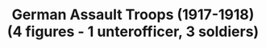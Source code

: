 ---
layout: product
title: "German Assault Troops (1917-1918) (4 figures - 1 unterofficer, 3 soldiers)"
price: "TBA" 
desc: "Maketa"
img_path: "/assets/img/ICM 35291.webp"
brand: "N/A"
available: false
special_offer: false
new: false
soon: false
cat: "010000"
subcat: "013600"
subsubcat: "0N/A"
sifra: "ICM 35291"
popular: false
---